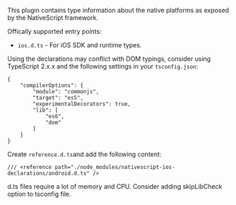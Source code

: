 This plugin contains type information about the native platforms as exposed by the NativeScript framework.

Offically supported entry points:
 - `ios.d.ts` - For iOS SDK and runtime types.

Using the declarations may conflict with DOM typings,
consider using TypeScript 2.x.x and the following settings in your `tsconfig.json`:
```
{
    "compilerOptions": {
        "module": "commonjs",
        "target": "es5",
        "experimentalDecorators": true,
        "lib": [
            "es6",
            "dom"
        ]
    }
}
```

Create `reference.d.ts`and add the following content:
```
/// <reference path="./node_modules/nativescript-ios-declarations/android.d.ts" />
```

d.ts files require a lot of memory and CPU. Consider adding skipLibCheck option to tsconfig file.
